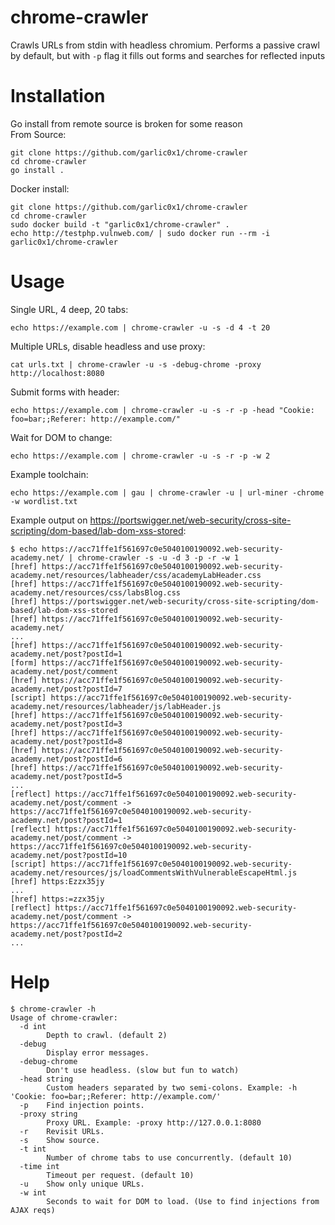 # chrome-crawler
Crawls URLs from stdin with headless chromium. Performs a passive crawl by default, but with `-p` flag it fills out forms and searches for reflected inputs  

# Installation
Go install from remote source is broken for some reason  
From Source:  
```
git clone https://github.com/garlic0x1/chrome-crawler
cd chrome-crawler
go install .
```
Docker install:  
```
git clone https://github.com/garlic0x1/chrome-crawler
cd chrome-crawler
sudo docker build -t "garlic0x1/chrome-crawler" .
echo http://testphp.vulnweb.com/ | sudo docker run --rm -i garlic0x1/chrome-crawler
```

# Usage
Single URL, 4 deep, 20 tabs:  
```
echo https://example.com | chrome-crawler -u -s -d 4 -t 20
```  
Multiple URLs, disable headless and use proxy:  
```
cat urls.txt | chrome-crawler -u -s -debug-chrome -proxy http://localhost:8080
```  
Submit forms with header:  
```
echo https://example.com | chrome-crawler -u -s -r -p -head "Cookie: foo=bar;;Referer: http://example.com/"
```  
Wait for DOM to change:  
```
echo https://example.com | chrome-crawler -u -s -r -p -w 2
```  
Example toolchain:  
```
echo https://example.com | gau | chrome-crawler -u | url-miner -chrome -w wordlist.txt
```  
Example output on https://portswigger.net/web-security/cross-site-scripting/dom-based/lab-dom-xss-stored:
```
$ echo https://acc71ffe1f561697c0e5040100190092.web-security-academy.net/ | chrome-crawler -s -u -d 3 -p -r -w 1
[href] https://acc71ffe1f561697c0e5040100190092.web-security-academy.net/resources/labheader/css/academyLabHeader.css
[href] https://acc71ffe1f561697c0e5040100190092.web-security-academy.net/resources/css/labsBlog.css
[href] https://portswigger.net/web-security/cross-site-scripting/dom-based/lab-dom-xss-stored
[href] https://acc71ffe1f561697c0e5040100190092.web-security-academy.net/
...
[href] https://acc71ffe1f561697c0e5040100190092.web-security-academy.net/post?postId=1
[form] https://acc71ffe1f561697c0e5040100190092.web-security-academy.net/post/comment
[href] https://acc71ffe1f561697c0e5040100190092.web-security-academy.net/post?postId=7
[script] https://acc71ffe1f561697c0e5040100190092.web-security-academy.net/resources/labheader/js/labHeader.js
[href] https://acc71ffe1f561697c0e5040100190092.web-security-academy.net/post?postId=3
[href] https://acc71ffe1f561697c0e5040100190092.web-security-academy.net/post?postId=8
[href] https://acc71ffe1f561697c0e5040100190092.web-security-academy.net/post?postId=6
[href] https://acc71ffe1f561697c0e5040100190092.web-security-academy.net/post?postId=5
...
[reflect] https://acc71ffe1f561697c0e5040100190092.web-security-academy.net/post/comment -> https://acc71ffe1f561697c0e5040100190092.web-security-academy.net/post?postId=1
[reflect] https://acc71ffe1f561697c0e5040100190092.web-security-academy.net/post/comment -> https://acc71ffe1f561697c0e5040100190092.web-security-academy.net/post?postId=10
[script] https://acc71ffe1f561697c0e5040100190092.web-security-academy.net/resources/js/loadCommentsWithVulnerableEscapeHtml.js
[href] https:Ezzx35jy
...
[href] https:=zzx35jy
[reflect] https://acc71ffe1f561697c0e5040100190092.web-security-academy.net/post/comment -> https://acc71ffe1f561697c0e5040100190092.web-security-academy.net/post?postId=2
...
```

# Help
```
$ chrome-crawler -h
Usage of chrome-crawler:
  -d int
    	Depth to crawl. (default 2)
  -debug
    	Display error messages.
  -debug-chrome
    	Don't use headless. (slow but fun to watch)
  -head string
    	Custom headers separated by two semi-colons. Example: -h 'Cookie: foo=bar;;Referer: http://example.com/'
  -p	Find injection points.
  -proxy string
    	Proxy URL. Example: -proxy http://127.0.0.1:8080
  -r	Revisit URLs.
  -s	Show source.
  -t int
    	Number of chrome tabs to use concurrently. (default 10)
  -time int
    	Timeout per request. (default 10)
  -u	Show only unique URLs.
  -w int
    	Seconds to wait for DOM to load. (Use to find injections from AJAX reqs)


```
